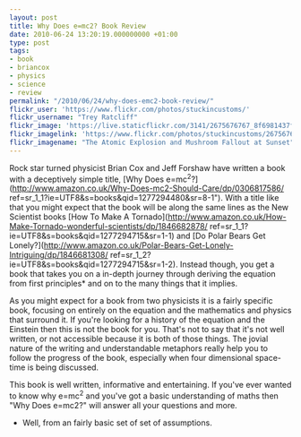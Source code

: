 ```yaml
---
layout: post
title: Why Does e=mc2? Book Review
date: 2010-06-24 13:20:19.000000000 +01:00
type: post
tags:
- book
- briancox
- physics
- science
- review
permalink: "/2010/06/24/why-does-emc2-book-review/"
flickr_user: 'https://www.flickr.com/photos/stuckincustoms/'
flickr_username: "Trey Ratcliff"
flickr_image: 'https://live.staticflickr.com/3141/2675676767_8f6981437f_w.jpg'
flickr_imagelink: 'https://www.flickr.com/photos/stuckincustoms/2675676767/'
flickr_imagename: "The Atomic Explosion and Mushroom Fallout at Sunset"
---
```

Rock star turned physicist Brian Cox and Jeff Forshaw have written a book with a deceptively simple title,
[Why Does e=mc<sup>2</sup>?](http://www.amazon.co.uk/Why-Does-mc2-Should-Care/dp/0306817586/
ref=sr_1_1?ie=UTF8&s=books&qid=1277294480&sr=8-1").
With a title like that you might expect that the book will be along the same lines as the New Scientist books
[How To Make A Tornado](http://www.amazon.co.uk/How-Make-Tornado-wonderful-scientists/dp/1846682878/
ref=sr_1_1?ie=UTF8&s=books&qid=1277294715&sr=1-1)
and [Do Polar Bears Get Lonely?](http://www.amazon.co.uk/Polar-Bears-Get-Lonely-Intriguing/dp/1846681308/
ref=sr_1_2?ie=UTF8&s=books&qid=1277294715&sr=1-2).
Instead though, you get a book that takes you on a in-depth journey through deriving the equation from first
principles* and on to the many things that it implies.

As you might expect for a book from two physicists it is a fairly specific book, focusing on entirely on the
equation and the mathematics and physics that surround it. If you're looking for a history of the equation and
the Einstein then this is not the book for you. That's not to say that it's not well written, or not
accessible because it is both of those things. The jovial nature of the writing and understandable metaphors
really help you to follow the progress of the book, especially when four dimensional space-time is being
discussed.

This book is well written, informative and entertaining. If you've ever wanted to know why e=mc<sup>2</sup>
and you've got a basic understanding of maths then "Why Does e=mc2?" will answer all your questions and more.

* Well, from an fairly basic set of set of assumptions.
